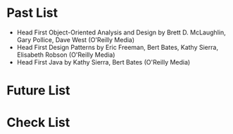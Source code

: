 # Past List
- Head First Object-Oriented Analysis and Design by Brett D. McLaughlin, Gary Pollice, Dave West (O'Reilly Media) 
- Head First Design Patterns by Eric Freeman, Bert Bates, Kathy Sierra, Elisabeth Robson (O'Reilly Media) 
- Head First Java by Kathy Sierra, Bert Bates (O'Reilly Media) 

# Future List

# Check List